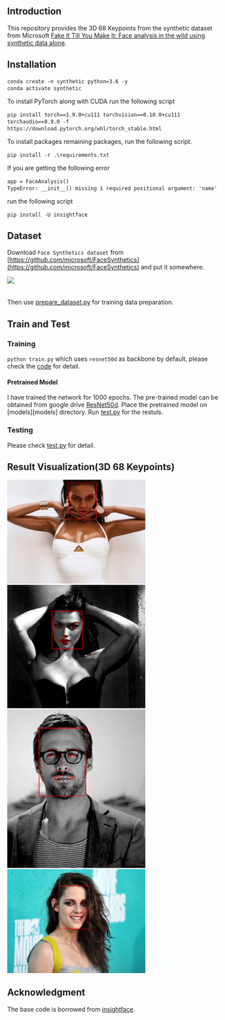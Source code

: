 ## Introduction
This repository provides the 3D 68 Keypoints from the synthetic dataset from Microsoft [Fake It Till You Make It: Face analysis in the wild using synthetic data alone](https://arxiv.org/abs/2109.15102).

## Installation
```
conda create -n synthetic python=3.6 -y
conda activate synthetic 
```

To install PyTorch along with CUDA run the following script
```
pip install torch==1.9.0+cu111 torchvision==0.10.0+cu111 torchaudio==0.9.0 -f https://download.pytorch.org/whl/torch_stable.html
```

To install packages remaining packages, run the following script.
```
pip install -r .\requirements.txt
```

If you are getting the following error 
```
app = FaceAnalysis()
TypeError: __init__() missing 1 required positional argument: 'name'
```
run the following script
```
pip install -U insightface
```

## Dataset
Download `Face Synthetics dataset` from [https://github.com/microsoft/FaceSynthetics](https://github.com/microsoft/FaceSynthetics) and put it somewhere.

<div align="left">
  <img src="https://github.com/microsoft/FaceSynthetics/raw/main/docs/img/dataset_samples_2.jpg" width="640"/>
</div>
<br/>

Then use [prepare_dataset.py](prepare_dataset.py) for training data preparation.


## Train and Test

### Training
`` python train.py `` which uses `resnet50d` as backbone by default, please check the [code](train.py) for detail.

#### Pretrained Model
I have trained the network for 1000 epochs. The pre-trained model can be obtained from google drive
[ResNet50d](https://drive.google.com/file/d/1lglDZypW_1ihWsfCOGS_mNCyaQryAvlb/view?usp=sharing). Place the pretrained model on [models][models] directory. Run [test.py](test.py) for the restuls. 


### Testing
Please check [test.py](test.py) for detail.

## Result Visualization(3D 68 Keypoints)
<div align="left">
  <img src="https://github.com/iamgmujtaba/FaceSynthetics/blob/main/doc/a_indoor_001.png?raw=true" width="320"/>
  <img src="https://github.com/iamgmujtaba/FaceSynthetics/blob/main/doc/a_indoor_009.png?raw=true" width="320"/>
</div>

<div align="left">
  <img src="https://github.com/iamgmujtaba/FaceSynthetics/blob/main/doc/a_outdoor_008.png?raw=true" width="320"/>
  <img src="https://github.com/iamgmujtaba/FaceSynthetics/blob/main/doc/a_outdoor_010.png?raw=true" width="320"/>
</div>

## Acknowledgment
The base code is borrowed from [insightface](https://github.com/deepinsight/insightface).

